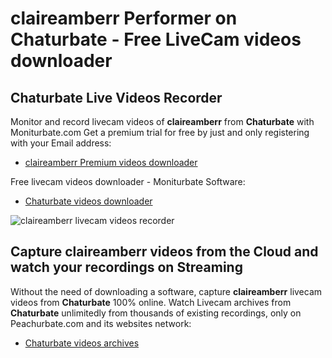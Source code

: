 # claireamberr Performer on Chaturbate - Free LiveCam videos downloader

## Chaturbate Live Videos Recorder

Monitor and record livecam videos of **claireamberr** from **Chaturbate** with Moniturbate.com
Get a premium trial for free by just and only registering with your Email address:
* [claireamberr Premium videos downloader](https://moniturbate.com/request-demo-licence-key.html)

Free livecam videos downloader - Moniturbate Software:
* [Chaturbate videos downloader](https://moniturbate.com/moniturbate-download-software.html)

![claireamberr livecam videos recorder](https://peachurnet.com/templates/moniturbate-software.png)


## Capture claireamberr videos from the Cloud and watch your recordings on Streaming

Without the need of downloading a software, capture **claireamberr** livecam videos from **Chaturbate** 100% online.
Watch Livecam archives from **Chaturbate** unlimitedly from thousands of existing recordings, only on Peachurbate.com and its websites network:
* [Chaturbate videos archives](https://peachurnet.com/)